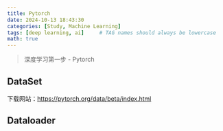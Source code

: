 ```yaml
---
title: Pytorch 
date: 2024-10-13 18:43:30 
categories: [Study, Machine Learning]
tags: [deep learning, ai]     # TAG names should always be lowercase
math: true
--- 
```


> 深度学习第一步 - Pytorch

## DataSet

下载网站：https://pytorch.org/data/beta/index.html

## Dataloader